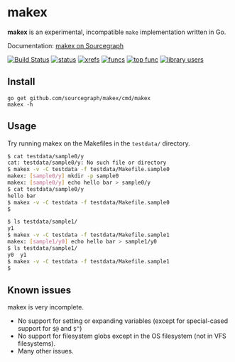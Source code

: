 # makex

**makex** is an experimental, incompatible `make` implementation written in Go.

Documentation: [makex on Sourcegraph](https://sourcegraph.com/github.com/sourcegraph/makex)

[![Build Status](https://travis-ci.org/sourcegraph/makex.png?branch=master)](https://travis-ci.org/sourcegraph/makex)
[![status](https://sourcegraph.com/api/repos/github.com/sourcegraph/makex/badges/status.png)](https://sourcegraph.com/github.com/sourcegraph/makex)
[![xrefs](https://sourcegraph.com/api/repos/github.com/sourcegraph/makex/badges/xrefs.png)](https://sourcegraph.com/github.com/sourcegraph/makex)
[![funcs](https://sourcegraph.com/api/repos/github.com/sourcegraph/makex/badges/funcs.png)](https://sourcegraph.com/github.com/sourcegraph/makex)
[![top func](https://sourcegraph.com/api/repos/github.com/sourcegraph/makex/badges/top-func.png)](https://sourcegraph.com/github.com/sourcegraph/makex)
[![library users](https://sourcegraph.com/api/repos/github.com/sourcegraph/makex/badges/library-users.png)](https://sourcegraph.com/github.com/sourcegraph/makex)

## Install

```
go get github.com/sourcegraph/makex/cmd/makex
makex -h
```

## Usage

Try running makex on the Makefiles in the `testdata/` directory.

```bash
$ cat testdata/sample0/y
cat: testdata/sample0/y: No such file or directory
$ makex -v -C testdata -f testdata/Makefile.sample0
makex: [sample0/y] mkdir -p sample0
makex: [sample0/y] echo hello bar > sample0/y
$ cat testdata/sample0/y
hello bar
$ makex -v -C testdata -f testdata/Makefile.sample0
$
```

```bash
$ ls testdata/sample1/
y1
$ makex -v -C testdata -f testdata/Makefile.sample1
makex: [sample1/y0] echo hello bar > sample1/y0
$ ls testdata/sample1/
y0  y1
$ makex -v -C testdata -f testdata/Makefile.sample1
$
```

## Known issues

makex is very incomplete.

* No support for setting or expanding variables (except for special-cased support for `$@` and `$^`)
* No support for filesystem globs except in the OS filesystem (not in VFS filesystems).
* Many other issues.

